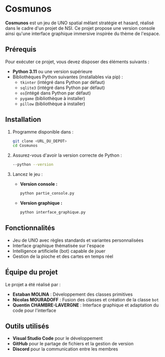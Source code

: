 # Cosmunos

**Cosmunos** est un jeu de UNO spatial mêlant stratégie et hasard, réalisé dans le cadre d'un projet de NSI. Ce projet propose une version console ainsi qu'une interface graphique immersive inspirée du thème de l'espace.

## Prérequis

Pour exécuter ce projet, vous devez disposer des éléments suivants :

- **Python 3.11** ou une version supérieure
- Bibliothèques Python suivantes (installables via pip) :
  - `tkinter` (intégré dans Python par défaut)
  - `sqlite3` (intégré dans Python par défaut)
  - `os`(intégé dans Python par défaut)
  - `pygame` (bibliothèque à installer)
  - `pillow` (bibliothèque à installer)

## Installation

1. Programme disponible dans  :
   ```bash
   git clone <URL_DU_DEPOT>
   cd Cosmunos
   ```

2. Assurez-vous d'avoir la version correcte de Python :
    ```bash
    --python --version
    ```

3. Lancez le jeu :

   - **Version console :**
     ```bash
     python partie_console.py
     ```
   
   - **Version graphique :**
     ```bash
     python interface_graphique.py
     ```

## Fonctionnalités

- Jeu de UNO avec règles standards et variantes personnalisées
- Interface graphique thématisée sur l'espace
- Intelligence artificielle (bot) capable de jouer
- Gestion de la pioche et des cartes en temps réel

## Équipe du projet

Le projet a été réalisé par :
- **Estaban MOLINA** : Développement des classes primitives
- **Nicolas MOURADOFF** : Fusion des classes et création de la classe `bot`
- **Quentin CHAMBRE-LAVERGNE** : Interface graphique et adaptation du code pour l'interface

## Outils utilisés

- **Visual Studio Code** pour le développement
- **GitHub** pour le partage de fichiers et la gestion de version
- **Discord** pour la communication entre les membres